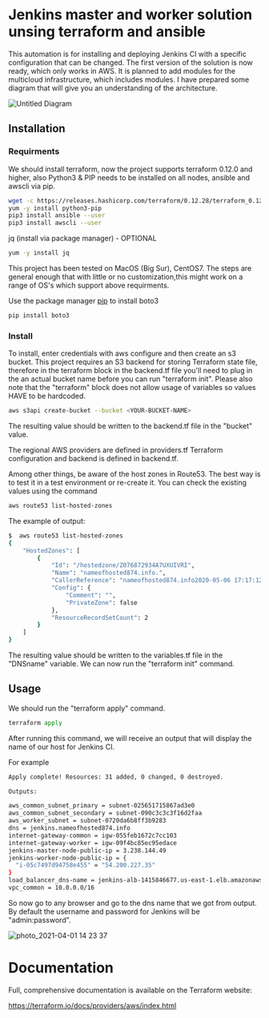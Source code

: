 # Jenkins master and worker solution unsing terraform and ansible

This automation is for installing and deploying Jenkins CI with a specific configuration that can be changed. The first version of the solution is now ready, which only works in AWS. It is planned to add modules for the multicloud infrastructure, which includes modules. I have prepared some diagram that will give you an understanding of the architecture.

![Untitled Diagram](https://user-images.githubusercontent.com/20015341/113284469-58884a80-92f2-11eb-8ada-dcde2904004c.png)


## Installation

### Requirments

We should install terraform, now the project supports terraform 0.12.0 and higher, also Python3 & PIP needs to be installed on all nodes, ansible and awscli via pip.
```bash
wget -c https://releases.hashicorp.com/terraform/0.12.28/terraform_0.12.28_linux_amd64.zip
yum -y install python3-pip
pip3 install ansible --user
pip3 install awscli --user 
```
jq (install via package manager) - OPTIONAL
```bash
yum -y install jq
```
This project has been tested on MacOS (Big Sur), CentOS7. The steps are general enough that with little or no customization,this might work on a range of OS's which support above requirments.

Use the package manager [pip](https://pip.pypa.io/en/stable/) to install boto3

```bash
pip install boto3
```
### Install
To install, enter credentials with aws configure and then create an s3 bucket. This project requires an S3 backend for storing Terraform state file, therefore in the terraform block in the backend.tf file you'll need to plug in the an actual bucket name before you can run "terraform init".
Please also note that the "terraform" block does not allow usage of variables so values HAVE to be hardcoded.
```bash
aws s3api create-bucket --bucket <YOUR-BUCKET-NAME>
```
The resulting value should be written to the backend.tf file in the "bucket" value.

The regional AWS providers are defined in providers.tf Terraform configuration and backend is defined in backend.tf.

Among other things, be aware of the host zones in Route53. The best way is to test it in a test environment or re-create it. You can check the existing values using the command

```bash
aws route53 list-hosted-zones
```

The example of output:
```bash
$  aws route53 list-hosted-zones
{
    "HostedZones": [
        {
            "Id": "/hostedzone/Z076872934A7UXUIVRI",
            "Name": "nameofhosted874.info.",
            "CallerReference": "nameofhosted874.info2020-05-06 17:17:12.266120",
            "Config": {
                "Comment": "",
                "PrivateZone": false
            },
            "ResourceRecordSetCount": 2
        }
    ]
}
```
The resulting value should be written to the variables.tf file in the "DNSname" variable.
We can now run the "terraform init" command.


## Usage

We should run the "terraform apply" command.

```python
terraform apply
```
After running this command, we will receive an output that will display the name of our host for Jenkins CI.

For example
```bash
Apply complete! Resources: 31 added, 0 changed, 0 destroyed.

Outputs:

aws_common_subnet_primary = subnet-025651715867ad3e0
aws_common_subnet_secondary = subnet-090c3c3c3f16d2faa
aws_worker_subnet = subnet-0720da6b8ff3b9283
dns = jenkins.nameofhosted874.info
internet-gateway-common = igw-055feb1672c7cc103
internet-gateway-worker = igw-09f4bc85ec95edace
jenkins-master-node-public-ip = 3.238.144.49
jenkins-worker-node-public-ip = {
  "i-05c7497d94758e455" = "54.200.227.35"
}
load_balancer_dns-name = jenkins-alb-1415846677.us-east-1.elb.amazonaws.com
vpc_common = 10.0.0.0/16
```

So now go to any browser and go to the dns name that we got from output. By default the username and password for Jenkins will be "admin:password".

![photo_2021-04-01 14 23 37](https://user-images.githubusercontent.com/20015341/113287206-eca7e100-92f5-11eb-88b6-b384a5af644d.jpeg)


# Documentation    

Full, comprehensive documentation is available on the Terraform website:

https://terraform.io/docs/providers/aws/index.html

